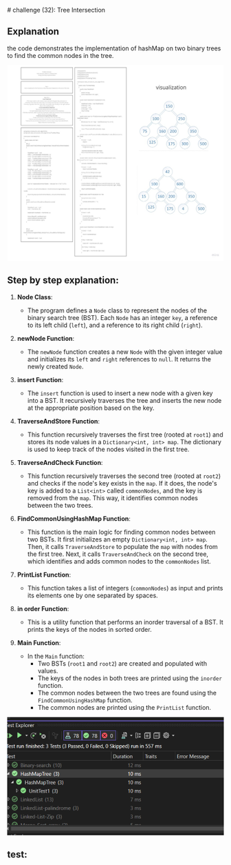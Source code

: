 ﻿﻿# challenge (32): Tree Intersection
## Explanation
 the code demonstrates the implementation of hashMap on two binary trees  to find the common  nodes in the tree.


 ![white](HashTree.jpg)

## Step by step explanation:

1. **Node Class**:
   - The program defines a `Node` class to represent the nodes of the binary search tree (BST). Each `Node` has an integer `key`, a reference to its left child (`left`), and a reference to its right child (`right`).

2. **newNode Function**:
   - The `newNode` function creates a new `Node` with the given integer value and initializes its `left` and `right` references to `null`. It returns the newly created `Node`.

3. **insert Function**:
   - The `insert` function is used to insert a new node with a given key into a BST. It recursively traverses the tree and inserts the new node at the appropriate position based on the key.

4. **TraverseAndStore Function**:
   - This function recursively traverses the first tree (rooted at `root1`) and stores its node values in a `Dictionary<int, int> map`. The dictionary is used to keep track of the nodes visited in the first tree.

5. **TraverseAndCheck Function**:
   - This function recursively traverses the second tree (rooted at `root2`) and checks if the node's key exists in the `map`. If it does, the node's key is added to a `List<int>` called `commonNodes`, and the key is removed from the `map`. This way, it identifies common nodes between the two trees.

6. **FindCommonUsingHashMap Function**:
   - This function is the main logic for finding common nodes between two BSTs. It first initializes an empty `Dictionary<int, int> map`. Then, it calls `TraverseAndStore` to populate the `map` with nodes from the first tree. Next, it calls `TraverseAndCheck` on the second tree, which identifies and adds common nodes to the `commonNodes` list.

7. **PrintList Function**:
   - This function takes a list of integers (`commonNodes`) as input and prints its elements one by one separated by spaces.

8. **in order Function**:
   - This is a utility function that performs an inorder traversal of a BST. It prints the keys of the nodes in sorted order.

9. **Main Function**:
   - In the `Main` function:
      - Two BSTs (`root1` and `root2`) are created and populated with values.
      - The keys of the nodes in both trees are printed using the `inorder` function.
      - The common nodes between the two trees are found using the `FindCommonUsingHashMap` function.
      - The common nodes are printed using the `PrintList` function.


 ![test](TestHashMapTree.png)
## test:
